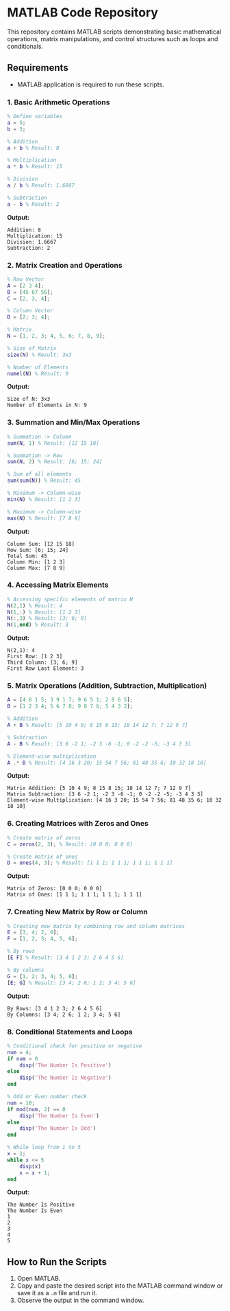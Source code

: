 # MATLAB Code Repository

This repository contains  MATLAB scripts demonstrating basic mathematical operations, matrix manipulations, and control structures such as loops and conditionals.

## Requirements
- MATLAB application is required to run these scripts.



### 1. Basic Arithmetic Operations
```matlab
% Define variables
a = 5;
b = 3;

% Addition
a + b % Result: 8

% Multiplication
a * b % Result: 15

% Division
a / b % Result: 1.6667

% Subtraction
a - b % Result: 2
```
**Output:**
```
Addition: 8
Multiplication: 15
Division: 1.6667
Subtraction: 2
```

### 2. Matrix Creation and Operations
```matlab
% Row Vector
A = [2 3 4];
B = [45 67 56];
C = [2, 3, 4];

% Column Vector
D = [2; 3; 4];

% Matrix
N = [1, 2, 3; 4, 5, 6; 7, 8, 9];

% Size of Matrix
size(N) % Result: 3x3

% Number of Elements
numel(N) % Result: 9
```

**Output:**
```
Size of N: 3x3
Number of Elements in N: 9
```

### 3. Summation and Min/Max Operations
```matlab
% Summation -> Column
sum(N, 1) % Result: [12 15 18]

% Summation -> Row
sum(N, 2) % Result: [6; 15; 24]

% Sum of all elements
sum(sum(N)) % Result: 45

% Minimum -> Column-wise
min(N) % Result: [1 2 3]

% Maximum -> Column-wise
max(N) % Result: [7 8 9]
```

**Output:**
```
Column Sum: [12 15 18]
Row Sum: [6; 15; 24]
Total Sum: 45
Column Min: [1 2 3]
Column Max: [7 8 9]
```

### 4. Accessing Matrix Elements
```matlab
% Accessing specific elements of matrix N
N(2,1) % Result: 4
N(1,:) % Result: [1 2 3]
N(:,3) % Result: [3; 6; 9]
N(1,end) % Result: 3
```

**Output:**
```
N(2,1): 4
First Row: [1 2 3]
Third Column: [3; 6; 9]
First Row Last Element: 3
```

### 5. Matrix Operations (Addition, Subtraction, Multiplication)
```matlab
A = [4 8 1 5; 3 9 1 7; 9 6 5 1; 2 8 6 5];
B = [1 2 3 4; 5 6 7 8; 9 8 7 6; 5 4 3 2];

% Addition
A + B % Result: [5 10 4 9; 8 15 8 15; 18 14 12 7; 7 12 9 7]

% Subtraction
A - B % Result: [3 6 -2 1; -2 3 -6 -1; 0 -2 -2 -5; -3 4 3 3]

% Element-wise multiplication
A .* B % Result: [4 16 3 20; 15 54 7 56; 81 48 35 6; 10 32 18 10]
```

**Output:**
```
Matrix Addition: [5 10 4 9; 8 15 8 15; 18 14 12 7; 7 12 9 7]
Matrix Subtraction: [3 6 -2 1; -2 3 -6 -1; 0 -2 -2 -5; -3 4 3 3]
Element-wise Multiplication: [4 16 3 20; 15 54 7 56; 81 48 35 6; 10 32 18 10]
```

### 6. Creating Matrices with Zeros and Ones
```matlab
% Create matrix of zeros
C = zeros(2, 3); % Result: [0 0 0; 0 0 0]

% Create matrix of ones
D = ones(4, 3); % Result: [1 1 1; 1 1 1; 1 1 1; 1 1 1]
```

**Output:**
```
Matrix of Zeros: [0 0 0; 0 0 0]
Matrix of Ones: [1 1 1; 1 1 1; 1 1 1; 1 1 1]
```

### 7. Creating New Matrix by Row or Column
```matlab
% Creating new matrix by combining row and column matrices
E = [3, 4; 2, 6];
F = [1, 2, 3; 4, 5, 6];

% By rows
[E F] % Result: [3 4 1 2 3; 2 6 4 5 6]

% By columns
G = [1, 2; 3, 4; 5, 6];
[E; G] % Result: [3 4; 2 6; 1 2; 3 4; 5 6]
```

**Output:**
```
By Rows: [3 4 1 2 3; 2 6 4 5 6]
By Columns: [3 4; 2 6; 1 2; 3 4; 5 6]
```

### 8. Conditional Statements and Loops
```matlab
% Conditional check for positive or negative
num = 4;
if num > 0
    disp('The Number Is Positive')
else
    disp('The Number Is Negative')
end

% Odd or Even number check
num = 10;
if mod(num, 2) == 0
    disp('The Number Is Even')
else
    disp('The Number Is Odd')
end

% While loop from 1 to 5
x = 1;
while x <= 5
    disp(x)
    x = x + 1;
end
```

**Output:**
```
The Number Is Positive
The Number Is Even
1
2
3
4
5
```

## How to Run the Scripts
1. Open MATLAB.
2. Copy and paste the desired script into the MATLAB command window or save it as a `.m` file and run it.
3. Observe the output in the command window.




